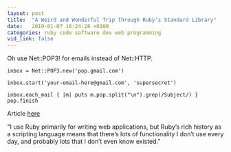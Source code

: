 ```yaml
---
layout: post
title:  "A Weird and Wonderful Trip through Ruby’s Standard Library"
date:   2019-01-07 16:24:28 +0100
categories: ruby code software dev web programming
vid_link: false
---
```


Oh use Net::POP3! for emails instead of Net::HTTP.

`
inbox = Net::POP3.new('pop.gmail.com')
`

`
inbox.start('your-email-here@gmail.com', 'supersecret')
`

`
inbox.each_mail { |m| puts m.pop.split("\n").grep(/Subject/) }
pop.finish
`

Article [here]

"I use Ruby primarily for writing web applications, but Ruby’s rich history as a scripting language means that there’s lots of functionality I don’t use every day, and probably lots that I don’t even know existed."

[here]: //medium.com/@mctaylorpants/a-weird-and-wonderful-trip-through-rubys-standard-library-762ddcf7a908






